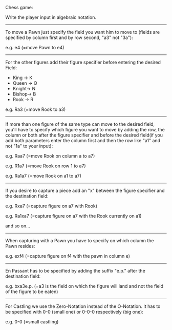 Chess game:

Write the player input in algebraic notation.

---

To move a Pawn just specify the field you want him to move to (fields are specified by column first and by row second, "a3" not "3a"):

e.g. e4 (=move Pawn to e4)

---
For the other figures add their figure specifier before entering the desired Field:

- King	->	K
- Queen	->	Q
- Knight->	N
- Bishop->	B
- Rook	->	R

e.g. Ra3 (=move Rook to a3)

---

If more than one figure of the same type can move to the desired field, you'll have to specify which figure you want to move by adding the row, the column or both 
after the figure specifier and before the desired field(if you add both parameters enter the column first and then the row like "a1" and not "1a" to your input):


e.g. Raa7 (=move Rook on column a to a7)

e.g. R1a7 (=move Rook on row 1 to a7)

e.g. Ra1a7 (=move Rook on a1 to a7)

---

If you desire to capture a piece add an "x" between the figure specifier and the destination field:

e.g. Rxa7 (=capture figure on a7 with Rook)

e.g. Ra1xa7 (=capture figure on a7 with the Rook currently on a1)

and so on...

---

When capturing with a Pawn you have to specify on which column the Pawn resides:

e.g. exf4 (=capture figure on f4 with the pawn in column e)

---

En Passant has to be specified by adding the suffix "e.p." after the destination field:

e.g. bxa3e.p. (=a3 is the field on which the figure will land and not the field of the figure to be eaten)

---

For Castling we use the Zero-Notation instead of the O-Notation. It has to be specified with 0-0 (small one) or 0-0-0 respectively (big one):

e.g. 0-0 (=small castling)
